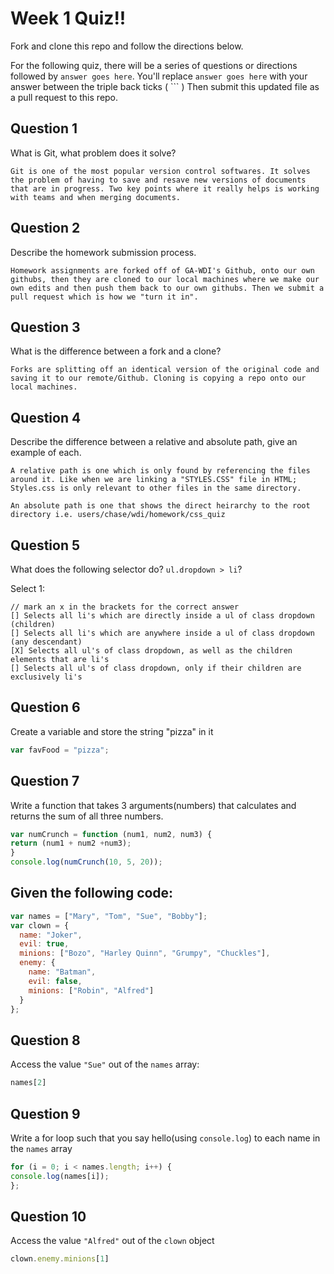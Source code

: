 # Week 1 Quiz!!
Fork and clone this repo and follow the directions below.

For the following quiz, there will be a series of questions or directions followed by `answer goes here`. You'll replace `answer goes here` with your answer between the triple back ticks ( \`\`\` ) Then submit this updated file as a pull request to this repo.

## Question 1

What is Git, what problem does it solve?

```
Git is one of the most popular version control softwares. It solves the problem of having to save and resave new versions of documents that are in progress. Two key points where it really helps is working with teams and when merging documents. 

```

## Question 2

Describe the homework submission process.

```
Homework assignments are forked off of GA-WDI's Github, onto our own githubs, then they are cloned to our local machines where we make our own edits and then push them back to our own githubs. Then we submit a pull request which is how we "turn it in". 

```

## Question 3

What is the difference between a fork and a clone?

```
Forks are splitting off an identical version of the original code and saving it to our remote/Github. Cloning is copying a repo onto our local machines. 

```

## Question 4

Describe the difference between a relative and absolute path, give an example of each.

```
A relative path is one which is only found by referencing the files around it. Like when we are linking a "STYLES.CSS" file in HTML; Styles.css is only relevant to other files in the same directory. 

An absolute path is one that shows the direct heirarchy to the root directory i.e. users/chase/wdi/homework/css_quiz

```

## Question 5

What does the following selector do?  `ul.dropdown > li`?

Select 1:
```
// mark an x in the brackets for the correct answer
[] Selects all li's which are directly inside a ul of class dropdown (children)
[] Selects all li's which are anywhere inside a ul of class dropdown (any descendant)
[X] Selects all ul's of class dropdown, as well as the children elements that are li's
[] Selects all ul's of class dropdown, only if their children are exclusively li's
```

## Question 6

Create a variable and store the string "pizza" in it

```js
var favFood = "pizza";
```

## Question 7

Write a function that takes 3 arguments(numbers) that calculates and returns the sum of all three numbers. 

```js
var numCrunch = function (num1, num2, num3) {
return (num1 + num2 +num3);
}
console.log(numCrunch(10, 5, 20)); 

```

## Given the following code:

```js
var names = ["Mary", "Tom", "Sue", "Bobby"];
var clown = {
  name: "Joker",
  evil: true,
  minions: ["Bozo", "Harley Quinn", "Grumpy", "Chuckles"],
  enemy: {
    name: "Batman",
    evil: false,
    minions: ["Robin", "Alfred"]  
  }
};
```

## Question 8

Access the value `"Sue"` out of the `names` array:

```js
names[2]
```

## Question 9

Write a for loop such that you say hello(using `console.log`) to each name in the `names` array

```js
for (i = 0; i < names.length; i++) {
console.log(names[i]);
};
```

## Question 10

Access the value `"Alfred"` out of the `clown` object

```js
clown.enemy.minions[1]

```


